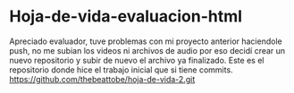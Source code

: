 # Hoja-de-vida-evaluacion-html
Apreciado evaluador, tuve problemas con mi proyecto anterior haciendole push, no me subian los videos ni archivos de audio por eso decidí crear un nuevo repositorio y subir de nuevo el archivo ya finalizado. 
Este es el repositorio donde hice el trabajo inicial que si tiene commits.
https://github.com/thebeattobe/hoja-de-vida-2.git
